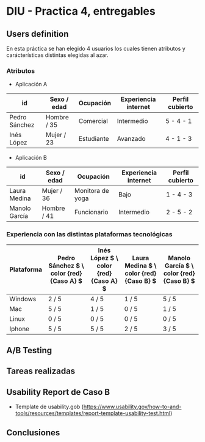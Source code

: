 # DIU - Practica 4, entregables


## Users definition

En esta práctica se han elegido 4 usuarios los cuales tienen atributos y carácterísticas distintas elegidas al azar. 

### Atributos

- Aplicación A

| id | Sexo / edad | Ocupación | Experiencia internet | Perfil cubierto |
|----|------|--------------|-------------|-----|
| Pedro Sánchez | Hombre / 35 | Comercial | Intermedio | 5 - 4 - 1 |
| Inés López | Mujer / 23 | Estudiante | Avanzado | 4 - 1 - 3 |

- Aplicación B

| id | Sexo / edad | Ocupación | Experiencia internet | Perfil cubierto |
|----|------|--------------|-------------|-----|
| Laura Medina | Mujer / 36 | Monitora de yoga | Bajo | 1 - 4 - 3 |
| Manolo García | Hombre / 41 | Funcionario | Intermedio | 2 - 5 - 2 |

### Experiencia con las distintas plataformas tecnológicas

| Plataforma | Pedro Sánchez $ \ color {red} {Caso A} $ | Inés López $ \ color {red} {Caso A} $ | Laura Medina $ \ color {red} {Caso B} $ | Manolo García $ \ color {red} {Caso B} $ |
|----|------|--------------|-------------|-------------|
| Windows | 2 / 5 | 4 / 5 | 1 / 5 | 5 / 5 |
| Mac | 5 / 5 | 1 / 5 | 0 / 5 | 1 / 5 |
| Linux | 0 / 5 | 0 / 5 | 0 / 5 | 0 / 5 |
| Iphone | 5 / 5 | 5 / 5 | 2 / 5 | 3 / 5 |

## A/B Testing 


## Tareas realizadas 


## Usability Report de Caso B

* Template de usability.gob (https://www.usability.gov/how-to-and-tools/resources/templates/report-template-usability-test.html) 

## Conclusiones
